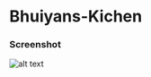 # Bhuiyans-Kichen

### Screenshot

![alt text]([![HigSxst.th.png](https://iili.io/HigSxst.th.png)](https://freeimage.host/i/HigSxst))
